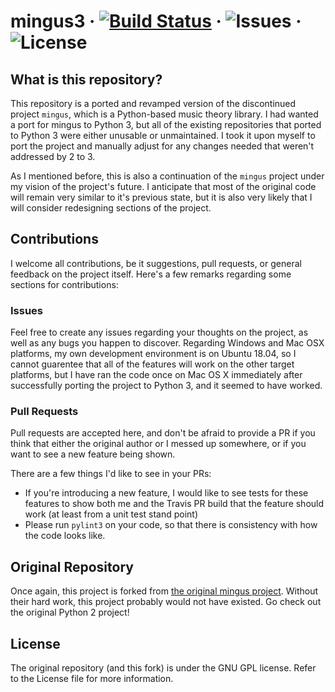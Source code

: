 # mingus3  &middot; [![Build Status](https://travis-ci.com/CookieComputing/mingus3.svg?branch=master)](https://travis-ci.com/CookieComputing/mingus3)  &middot; ![Issues](https://img.shields.io/github/issues/CookieComputing/mingus3.svg) &middot; ![License](https://img.shields.io/github/license/CookieComputing/mingus3.svg)

## What is this repository?
This repository is a ported and revamped version of the discontinued project 
`mingus`, which is a Python-based music theory library. I had wanted a port 
for mingus to Python 3, but all of the existing repositories that ported 
to Python 3 were either unusable or unmaintained. I took it upon myself 
to port the project and manually adjust for any changes needed 
that weren't addressed by 2 to 3.

As I mentioned before, this is also a continuation of the `mingus` project under
my vision of the project's future. I anticipate that most of the original 
code will remain very similar to it's previous state, but it is also very likely
that I will consider redesigning sections of the project.

## Contributions
I welcome all contributions, be it suggestions, pull requests, or general 
feedback on the project itself. Here's a few remarks regarding some sections
for contributions:

### Issues
Feel free to create any issues regarding your thoughts on the project, as well
as any bugs you happen to discover. Regarding Windows and Mac OSX platforms,
my own development environment is on Ubuntu 18.04, so I cannot guarentee that
all of the features will work on the other target platforms, but I have ran
the code once on Mac OS X immediately after successfully porting the project to 
Python 3, and it seemed to have worked.

### Pull Requests
Pull requests are accepted here, and don't be afraid to provide a PR if you 
think that either the original author or I messed up somewhere, or if you
want to see a new feature being shown.

There are a few things I'd like to see in your PRs:
- If you're introducing a new feature, I would like to see tests for these
features to show both me and the Travis PR build that the feature should work
(at least from a unit test stand point)
- Please run `pylint3` on your code, so that there is consistency with how
the code looks like.

## Original Repository
Once again, this project is forked from 
[the original mingus project](https://github.com/bspaans/python-mingus). Without
their hard work, this project probably would not have existed. Go check out
the original Python 2 project!

## License
The original repository (and this fork) is under the GNU GPL license. Refer
to the License file for more information.

